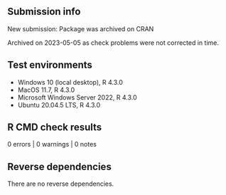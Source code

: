 ## Submission info

New submission: Package was archived on CRAN

Archived on 2023-05-05 as check problems were not corrected in time.


## Test environments

- Windows 10 (local desktop), R 4.3.0
- MacOS 11.7, R 4.3.0
- Microsoft Windows Server 2022, R 4.3.0
- Ubuntu 20.04.5 LTS, R 4.3.0

## R CMD check results

0 errors | 0 warnings | 0 notes

## Reverse dependencies

There are no reverse dependencies.

